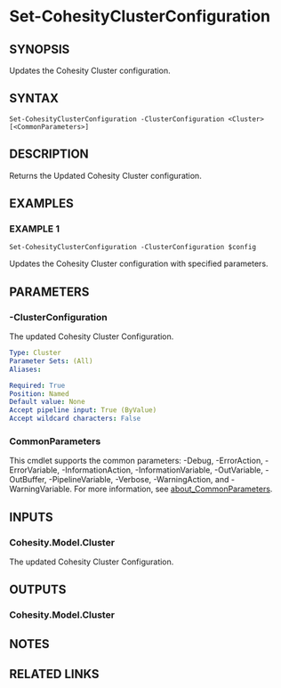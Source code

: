 # Set-CohesityClusterConfiguration

## SYNOPSIS
Updates the Cohesity Cluster configuration.

## SYNTAX

```
Set-CohesityClusterConfiguration -ClusterConfiguration <Cluster> [<CommonParameters>]
```

## DESCRIPTION
Returns the Updated Cohesity Cluster configuration.

## EXAMPLES

### EXAMPLE 1
```
Set-CohesityClusterConfiguration -ClusterConfiguration $config
```

Updates the Cohesity Cluster configuration with specified parameters.

## PARAMETERS

### -ClusterConfiguration
The updated Cohesity Cluster Configuration.

```yaml
Type: Cluster
Parameter Sets: (All)
Aliases:

Required: True
Position: Named
Default value: None
Accept pipeline input: True (ByValue)
Accept wildcard characters: False
```

### CommonParameters
This cmdlet supports the common parameters: -Debug, -ErrorAction, -ErrorVariable, -InformationAction, -InformationVariable, -OutVariable, -OutBuffer, -PipelineVariable, -Verbose, -WarningAction, and -WarningVariable. For more information, see [about_CommonParameters](http://go.microsoft.com/fwlink/?LinkID=113216).

## INPUTS

### Cohesity.Model.Cluster
The updated Cohesity Cluster Configuration.

## OUTPUTS

### Cohesity.Model.Cluster
## NOTES

## RELATED LINKS

